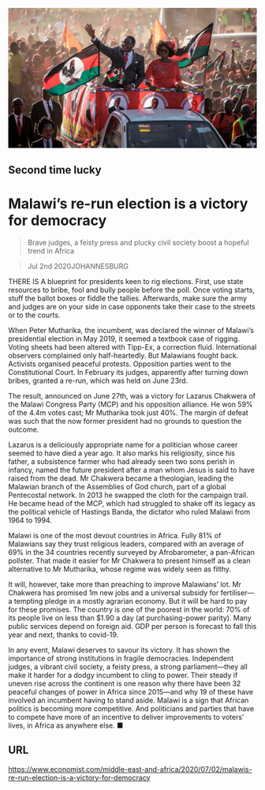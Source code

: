 ![](./images/20200704_MAP502.jpg)

## Second time lucky

# Malawi’s re-run election is a victory for democracy

> Brave judges, a feisty press and plucky civil society boost a hopeful trend in Africa

> Jul 2nd 2020JOHANNESBURG

THERE IS A blueprint for presidents keen to rig elections. First, use state resources to bribe, fool and bully people before the poll. Once voting starts, stuff the ballot boxes or fiddle the tallies. Afterwards, make sure the army and judges are on your side in case opponents take their case to the streets or to the courts.

When Peter Mutharika, the incumbent, was declared the winner of Malawi’s presidential election in May 2019, it seemed a textbook case of rigging. Voting sheets had been altered with Tipp-Ex, a correction fluid. International observers complained only half-heartedly. But Malawians fought back. Activists organised peaceful protests. Opposition parties went to the Constitutional Court. In February its judges, apparently after turning down bribes, granted a re-run, which was held on June 23rd.

The result, announced on June 27th, was a victory for Lazarus Chakwera of the Malawi Congress Party (MCP) and his opposition alliance. He won 59% of the 4.4m votes cast; Mr Mutharika took just 40%. The margin of defeat was such that the now former president had no grounds to question the outcome.

Lazarus is a deliciously appropriate name for a politician whose career seemed to have died a year ago. It also marks his religiosity, since his father, a subsistence farmer who had already seen two sons perish in infancy, named the future president after a man whom Jesus is said to have raised from the dead. Mr Chakwera became a theologian, leading the Malawian branch of the Assemblies of God church, part of a global Pentecostal network. In 2013 he swapped the cloth for the campaign trail. He became head of the MCP, which had struggled to shake off its legacy as the political vehicle of Hastings Banda, the dictator who ruled Malawi from 1964 to 1994.

Malawi is one of the most devout countries in Africa. Fully 81% of Malawians say they trust religious leaders, compared with an average of 69% in the 34 countries recently surveyed by Afrobarometer, a pan-African pollster. That made it easier for Mr Chakwera to present himself as a clean alternative to Mr Mutharika, whose regime was widely seen as filthy.

It will, however, take more than preaching to improve Malawians’ lot. Mr Chakwera has promised 1m new jobs and a universal subsidy for fertiliser—a tempting pledge in a mostly agrarian economy. But it will be hard to pay for these promises. The country is one of the poorest in the world: 70% of its people live on less than $1.90 a day (at purchasing-power parity). Many public services depend on foreign aid. GDP per person is forecast to fall this year and next, thanks to covid-19.

In any event, Malawi deserves to savour its victory. It has shown the importance of strong institutions in fragile democracies. Independent judges, a vibrant civil society, a feisty press, a strong parliament—they all make it harder for a dodgy incumbent to cling to power. Their steady if uneven rise across the continent is one reason why there have been 32 peaceful changes of power in Africa since 2015—and why 19 of these have involved an incumbent having to stand aside. Malawi is a sign that African politics is becoming more competitive. And politicians and parties that have to compete have more of an incentive to deliver improvements to voters’ lives, in Africa as anywhere else. ■

## URL

https://www.economist.com/middle-east-and-africa/2020/07/02/malawis-re-run-election-is-a-victory-for-democracy
